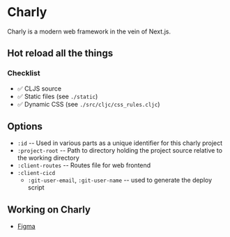 # Charly

Charly is a modern web framework in the vein of Next.js.


## Hot reload all the things

### Checklist
* ✅ CLJS source
* ✅ Static files (see `./static`)
* ✅ Dynamic CSS (see `./src/cljc/css_rules.cljc`)


## Options

* `:id` -- Used in various parts as a unique identifier for this charly project
* `:project-root` -- Path to directory holding the project source relative to the working directory
* `:client-routes` -- Routes file for web frontend
* `:client-cicd`
  * `:git-user-email`, `:git-user-name` -- used to generate the deploy script



## Working on Charly

* [Figma](https://www.figma.com/file/9sfOfkNHPSiMKCyLS6w2KJ/Charly?node-id=0%3A1&viewport=655%2C505%2C1)


